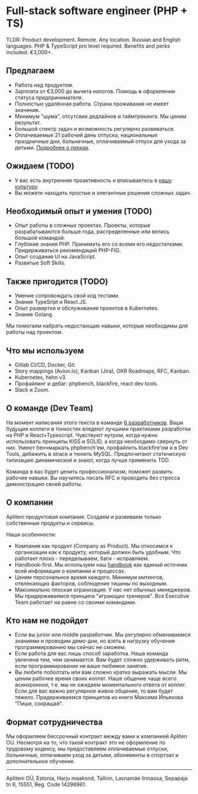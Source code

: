 # Full-stack software engineer (PHP + TS)

  TLDR: Product development. Remote. Any location. Russian and English languages. PHP & TypeScript pro level required. Benefits and perks included. €3,000+.



## Предлагаем

- Работа над продуктом. 
- Зарплата от €3,000 до вычета налогов. Помощь в оформлении статуса предпринимателя.
- Полностью удалённая работа. Страна проживания не имеет значения.
- Минимум "шума", отсутсвие дедлайнов и таймтрекинга. Мы ценим результат.
- Большой спектр задач и возможность регулярно развиваться.
- Оплачиваемые 21 рабочий день отпуска, национальные праздничные дни, больничные, оплачиваемый отпуск для ухода за детьми. [Подробнее о перках](https://handbook.apliteni.com/perks.html).


## Ожидаем (TODO)

- У вас есть внутренняя проактивность и вписываетесь в [нашу культуру](https://handbook.apliteni.com/values.html).
- Вы можете находить простые и элегантные решения сложных задач.

## Необходимый опыт и умения  (TODO)

- Опыт работы в сложных проектах. Проекты, которые разрабатываются больше года, распределенные или велись большой командой.
- Глубокие знания PHP. Принимать его со всеми его недостатками. Придерживаться рекомендаций PHP-FIG.
- Опыт создания UI на JavaScript.
- Развитые Soft Skills. 

## Также пригодится  (TODO)

- Умение сопровождать свой код тестами.
- Знание TypeSript и React.JS.
- Опыт развертки и обcлуживания проектов в Kubernetes.
- Знание Golang.

Мы помогаем набрать недостающие навыки, которые необходимы для работы над проектом.

## Что мы используем

- Gitlab CI/CD, Docker, Git.
- Story mappings (Avion.io), Kanban (Jira), OKR Roadmaps, RFC, Kanban.
- Kubernetes, helm v3.
- Профайлинг и дебаг: phpbench, blackfire, react dev tools.
- Slack и Zoom.

## О команде (Dev Team)

На момент написания этого текста в команде [6 разработчиков](https://handbook.apliteni.com/company/structure.html). 
Ваши будущие коллеги в тонкостях вледеют лучшими практиками разработки на PHP и React+Typescript. Чувствуют нутром, когда нужно использовать принципы KISS и SOLID, а когда необходимо свернуть от них. Умеют бенчмаркать phpbench'ем, профайлить blackfire'ом и в Dev Tools, дебажить в strace и тюнить MySQL. Предпочитают статическую типизацию динамической и знают, когда лучше применить TDD.

Команда в вас будет ценить профессионализм, поможет развить рабочие навыки. Вы научитесь писать RFC и проводить без стресса демонстрацию своей работы.

## О компании

Apliteni продуктовая компания. Создаем и развиваем только собственные продукты и сервисы. 

Наши особенности:
- Компания как продукт (Company as Product). Мы относимся к организации как к продукту, который должен быть удобным. Что работает плохо - переделываем, баги  - исправляем.
- Handbook-first. Мы используем наш [handbook](handbook.apliteni.com) как единый источник всей информации о компании и процессах.
- Ценим персональное время каждого. Минимум митингов, отвлекающих факторов, соблюдение тишины по выходным.
- Максимально плоская огранизация. У нас нет обычных менеджеров. Мы придерживаемся принципа "играющих тренеров". Вся Executive Team работает на равне со своими командами. 

## Кто нам не подойдет

- Если вы junior или middle разработчик. Мы регулярно обмениваемся знаниями и проводим демо-дни, но взять в нагрузку обучение программированию мы сейчас не сможем.
- Если работа для вас лишь способ заработка. Наша команда увлечена тем, чем занимается. Вам будет сложно удерживать ритм, если программирование не ваше любимое занятие.
- Вы любите поболтать или вам сложно кратко выражать мысли. Мы ценим рабочее время своих коллег. Наше общение чаще всего асинхронное, т.е. мы не ожидаем моментального ответа от коллег. Если для вас важно регулярное живое общение, то вам будет тяжело. Придерживаемся принципов из книги Максима Ильяхова "Пиши, сокращай".


## Формат сотрудничества

Мы оформляем бессрочный контракт между вами и компанией Apliten OU. Несмотря на то, что такой контракт это не оформление по трудовому кодексу, мы предоставляем оплачиваемые отпуски, больничные, оплачиваем уход за детьми, абонементы в спортзал и дополнительное обучение.

--- 
Apliteni OÜ, Estonia, Harju maakond, Tallinn, Lasnamäe linnaosa, Sepapaja tn 6, 15551, Reg. Code	14296961.

